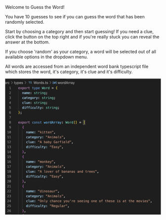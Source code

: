 Welcome to Guess the Word!

You have 10 guesses to see if you can guess the word that has been randomly selected.

Start by choosing a category and then start guessing! If you need a clue, click the button on the top right and if you're really stuck you can reveal the answer at the bottom.

If you choose 'random' as your category, a word will be selected out of all available options in the dropdown menu.

All words are accessed from an independent word bank typescript file which stores the word, it's category, it's clue and it's difficulty.

![alt text](./images/Words%20screenshot.png)
